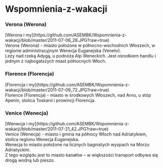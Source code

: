Wspomnienia-z-wakacji
======================

<h3>Verona (Werona)</h3>
[Werona i my](https://github.com/ASEMBK/Wspomnienia-z-wakacji/blob/master/2011-07-06_28.JPG?raw=true)<br />
Verona (Werona) - miasto położone w północno-wschodnich Włoszech, w regionie administracyjnym Wenecja Euganejska (Veneto).<br />
Leży nad rzeką Adygą, u podnóża Alp Weneckich. Jest ośrodkiem handlu i jednym z najbogatszych miast północnych Włoch.<br />

<h3>Florence (Florencja)</h3>
[Florencja i my](https://github.com/ASEMBK/Wspomnienia-z-wakacji/blob/master/2011-07-09_72.JPG?raw=true)<br />
Florence (Florencja) - miasto w środkowych Włoszech, nad Arno, u stóp Apenin, stolica Toskanii i prowincji Florencja.<br /> 

<h3>Venice (Wenecja)</h3>
[Wenwcja i my](https://github.com/ASEMBK/Wspomnienia-z-wakacji/blob/master/2011-07-21_42.JPG?raw=true)<br />
Venice (Wenecja) - miasto i gmina na północy Włoch nad Adriatykiem, stolica regionu Wenecja Euganejska.<br />
Wenecja to miasto położone na licznych bagnistych wyspach na Morzu Adriatyckim.<br />
Z tego względu jest to miasto kanałów – w większości transport odbywa się drogą wodną lub pieszo.<br /> 
